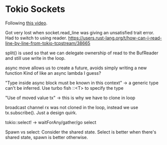 # Tokio Sockets

Following [this video](https://www.youtube.com/watch?v=T2mWg91sx-o).

Got very lost when socket.read_line was giving an unsatisfied trait error.
Had to switch to using reader.
https://users.rust-lang.org/t/how-can-i-read-line-by-line-from-tokio-tcpstream/38665

split() is used so that we can delegate ownership of read to
the BufReader and still use write in the loop.

async move allows us to create a future, avoids simply writing a new function
Kind of like an async lambda I guess?

"Type inside async block must be known in this context" -> a generic type can't be
inferred. Use turbo fish ::\<T\> to specify the type

"Use of moved value tx" -> this is why we have to clone in loop

broadcast channel rx was not cloned in the loop, instead we use tx.subscribe().
Just a design quirk.


tokio::select! -> waitForAny/gather/go select

Spawn vs select: Consider the shared state. Select is better when there's
shared state, spawn is better otherwise.
